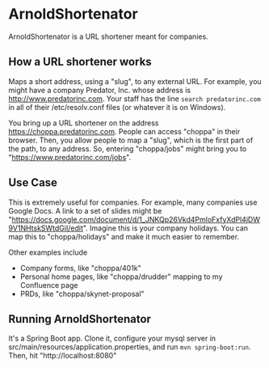 # ArnoldShortenator

ArnoldShortenator is a URL shortener meant for companies.  

## How a URL shortener works

Maps a short address, using a "slug", to any external URL.  For example, you might have a company Predator, Inc. 
whose address is  http://www.predatorinc.com.  Your staff has the line `search predatorinc.com` in all of their 
/etc/resolv.conf files (or whatever it is on Windows). 

You bring up a URL shortener on the address https://choppa.predatorinc.com. People can access "choppa" in their 
browser.  Then, you allow people to map a "slug", which is the first part of the path, to any address.  So, entering 
"choppa/jobs" might bring you to "https://www.predatorinc.com/jobs".

## Use Case
This is extremely useful for companies.  For example, many companies use Google Docs.  A link to a set of slides 
might be "https://docs.google.com/document/d/1_JNKQp26Vkd4PmloFxfyXdPl4jDW9V1NHtskSWtdGiI/edit". Imagine this is 
your company holidays.  You can map this to "choppa/holidays" and make it much easier to remember.

Other examples include 
* Company forms, like "choppa/401k"
* Personal home pages, like "choppa/drudder" mapping to my Confluence page
* PRDs, like "choppa/skynet-proposal"

## Running ArnoldShortenator

It's a Spring Boot app.  Clone it, configure your mysql server in src/main/resources/application.properties, and run 
`mvn spring-boot:run`.  Then, hit "http://localhost:8080"





